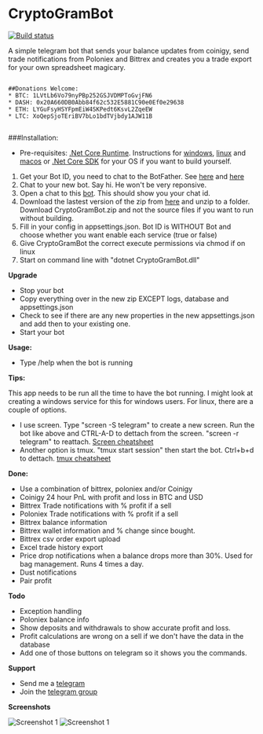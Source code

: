 # CryptoGramBot

[![Build status](https://ci.appveyor.com/api/projects/status/64877qbjrmvirbar/branch/master?svg=true)](https://ci.appveyor.com/project/mehtadone/telecoinigy/branch/master)

A simple telegram bot that sends your balance updates from coinigy, send trade notifications from Poloniex and Bittrex and creates you a trade export for your own spreadsheet magicary.

```

##Donations Welcome:
* BTC: 1LVtLb6Vo79nyPBp252GSJVDMPToGvjFN6
* DASH: 0x20A660DB0Abb84f62c532E5881C90e0Ef0e29638
* ETH: LYGuFsyHSYFpmEiW4SKPedt6KsvL2ZqeEW
* LTC: XoQepSjoTEriBV7bLo1bdTVjbdy1AJW11B


```
###Installation:

* Pre-requisites: [.Net Core Runtime](https://www.microsoft.com/net/download/core#/runtime). Instructions for [windows](https://www.microsoft.com/net/download/core#/runtime), [linux](https://www.microsoft.com/net/download/linux) and [macos](https://www.microsoft.com/net/download/core#/runtime) or [.Net Core SDK](https://www.microsoft.com/net/core#windowscmd) for your OS if you want to build yourself. 
1. Get your Bot ID, you need to chat to the BotFather. See [here](https://core.telegram.org/bots#3-how-do-i-create-a-bot) and [here](https://core.telegram.org/bots#6-botfather) 
2. Chat to your new bot. Say hi. He won't be very reponsive.
3. Open a chat to this [bot](https://t.me/get_id_bot). This should show you your chat id.
4. Download the lastest version of the zip from [here](https://github.com/mehtadone/CryptoGramBot/releases) and unzip to a folder. Download CryptoGramBot.zip and not the source files if you want to run without building. 
5. Fill in your config in appsettings.json. Bot ID is WITHOUT Bot and choose whether you want enable each service (true or false)
6. Give CryptoGramBot the correct execute permissions via chmod if on linux
7. Start on command line with "dotnet CryptoGramBot.dll"

**Upgrade**
* Stop your bot
* Copy everything over in the new zip EXCEPT logs, database and appsettings.json
* Check to see if there are any new properties in the new appsettings.json and add then to your existing one. 
* Start your bot

**Usage:**
* Type /help when the bot is running

**Tips:**

This app needs to be run all the time to have the bot running. I might look at creating a windows service for this for windows users. For linux, there are a couple of options. 

* I use screen. Type "screen -S telegram" to create a new screen. Run the bot like above and CTRL-A-D to dettach from the screen. "screen -r telegram" to reattach. [Screen cheatsheet](http://aperiodic.net/screen/quick_reference)
* Another option is tmux. "tmux start session" then start the bot. Ctrl+b+d to dettach. [tmux cheatsheet](http://www.dayid.org/comp/tm.html)

**Done:**
* Use a combination of bittrex, poloniex and/or Coinigy
* Coinigy 24 hour PnL with profit and loss in BTC and USD
* Bittrex Trade notifications with % profit if a sell 
* Poloniex Trade notifications with % profit if a sell
* Bittrex balance information
* Bittrex wallet information and % change since bought.
* Bittrex csv order export upload
* Excel trade history export
* Price drop notifications when a balance drops more than 30%. Used for bag management. Runs 4 times a day.
* Dust notifications
* Pair profit 

**Todo**
* Exception handling
* Poloniex balance info
* Show deposits and withdrawals to show accurate profit and loss. 
* Profit calculations are wrong on a sell if we don't have the data in the database
* Add one of those buttons on telegram so it shows you the commands. 

**Support**
* Send me a [telegram](https://t.me/mehtadone)
* Join the [telegram group](https://t.me/joinchat/AYGQfg7ZauzhAxe5QyU4Tg)

**Screenshots**

![Screenshot 1](https://github.com/mehtadone/CryptoGramBot/blob/master/CryptoGramBot/images/screenshot.png?raw=true)
![Screenshot 1](https://github.com/mehtadone/CryptoGramBot/blob/master/CryptoGramBot/images/screenshot-1.png?raw=true)
